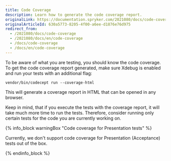 ```yaml
---
title: Code Coverage
description: Learn how to generate the code coverage report.
originalLink: https://documentation.spryker.com/2021080/docs/code-coverage
originalArticleId: 630a5773-8205-4f00-a6ee-d1876e76d975
redirect_from:
  - /2021080/docs/code-coverage
  - /2021080/docs/en/code-coverage
  - /docs/code-coverage
  - /docs/en/code-coverage
---
```


To be aware of what you are testing, you should know the code coverage. To get the code coverage report generated, make sure Xdebug is enabled and run your tests with an additional flag:

`vendor/bin/codecept run --coverage-html`

This will generate a coverage report in HTML that can be opened in any browser. 

Keep in mind, that if you execute the tests with the coverage report, it will take much more time to run the tests. Therefore, consider running only certain tests for the code you are currently working on.

{% info_block warningBox "Code coverage for Presentation tests" %}

Currently, we don't support code coverage for Presentation (Acceptance) tests out of the box.

{% endinfo_block %}


